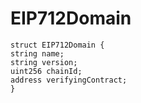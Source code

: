 # EIP712Domain
```solidity
struct EIP712Domain {
string name;
string version;
uint256 chainId;
address verifyingContract;
}
```

